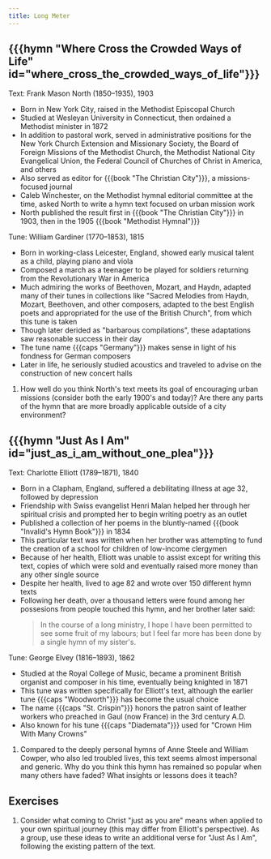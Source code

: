 ```yaml
---
title: Long Meter
---
```

## {{{hymn "Where Cross the Crowded Ways of Life" id="where_cross_the_crowded_ways_of_life"}}}

Text: Frank Mason North (1850–1935), 1903
 - Born in New York City, raised in the Methodist Episcopal Church
 - Studied at Wesleyan University in Connecticut, then ordained a Methodist minister in 1872
 - In addition to pastoral work, served in administrative positions for the New York Church Extension and Missionary Society, the Board of Foreign Missions of the Methodist Church, the Methodist National City Evangelical Union, the Federal Council of Churches of Christ in America, and others
 - Also served as editor for {{{book "The Christian City"}}}, a missions-focused journal
 - Caleb Winchester, on the Methodist hymnal editorial committee at the time, asked North to write a hymn text focused on urban mission work
 - North published the result first in {{{book "The Christian City"}}} in 1903, then in the 1905 {{{book "Methodist Hymnal"}}}

Tune: William Gardiner (1770–1853), 1815
 - Born in working-class Leicester, England, showed early musical talent as a child, playing piano and viola
 - Composed a march as a teenager to be played for soldiers returning from the Revolutionary War in America
 - Much admiring the works of Beethoven, Mozart, and Haydn, adapted many of their tunes in collections like "Sacred Melodies from Haydn, Mozart, Beethoven, and other composers, adapted to the best English poets and appropriated for the use of the British Church", from which this tune is taken
 - Though later derided as "barbarous compilations", these adaptations saw reasonable success in their day
 - The tune name {{{caps "Germany"}}} makes sense in light of his fondness for German composers
 - Later in life, he seriously studied acoustics and traveled to advise on the construction of new concert halls

1. How well do you think North's text meets its goal of encouraging urban missions (consider both the early 1900's and today)? Are there any parts of the hymn that are more broadly applicable outside of a city environment?

## {{{hymn "Just As I Am" id="just_as_i_am_without_one_plea"}}}

Text: Charlotte Elliott (1789–1871), 1840
 - Born in a Clapham, England, suffered a debilitating illness at age 32, followed by depression
 - Friendship with Swiss evangelist Henri Malan helped her through her spiritual crisis and prompted her to begin writing poetry as an outlet
 - Published a collection of her poems in the bluntly-named {{{book "Invalid's Hymn Book"}}} in 1834
 - This particular text was written when her brother was attempting to fund the creation of a school for children of low-income clergymen
 - Because of her health, Elliott was unable to assist except for writing this text, copies of which were sold and eventually raised more money than any other single source
 - Despite her health, lived to age 82 and wrote over 150 different hymn texts
 - Following her death, over a thousand letters were found among her possesions from people touched this hymn, and her brother later said:
     > In the course of a long ministry, I hope I have been permitted to see some fruit of my labours; but I feel far more has been done by a single hymn of my sister's.

Tune: George Elvey (1816–1893), 1862
 - Studied at the Royal College of Music, became a prominent British organist and composer in his time, eventually being knighted in 1871
 - This tune was written specifically for Elliott's text, although the earlier tune {{{caps "Woodworth"}}} has become the usual choice
 - The name {{{caps "St. Crispin"}}} honors the patron saint of leather workers who preached in Gaul (now France) in the 3rd century A.D.
 - Also known for his tune {{{caps "Diademata"}}} used for "Crown Him With Many Crowns"

1. Compared to the deeply personal hymns of Anne Steele and William Cowper, who also led troubled lives, this text seems almost impersonal and generic. Why do you think this hymn has remained so popular when many others have faded? What insights or lessons does it teach?

## Exercises

1. Consider what coming to Christ "just as you are" means when applied to your own spiritual journey (this may differ from Elliott's perspective). As a group, use these ideas to write an additional verse for "Just As I Am", following the existing pattern of the text.